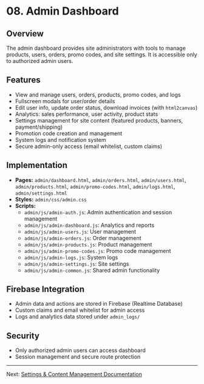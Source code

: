 # 08. Admin Dashboard

## Overview
The admin dashboard provides site administrators with tools to manage products, users, orders, promo codes, and site settings. It is accessible only to authorized admin users.

## Features
- View and manage users, orders, products, promo codes, and logs
- Fullscreen modals for user/order details
- Edit user info, update order status, download invoices (with `html2canvas`)
- Analytics: sales performance, user activity, product stats
- Settings management for site content (featured products, banners, payment/shipping)
- Promotion code creation and management
- System logs and notification system
- Secure admin-only access (email whitelist, custom claims)

## Implementation
- **Pages:** `admin/dashboard.html`, `admin/orders.html`, `admin/users.html`, `admin/products.html`, `admin/promo-codes.html`, `admin/logs.html`, `admin/settings.html`
- **Styles:** `admin/css/admin.css`
- **Scripts:**
  - `admin/js/admin-auth.js`: Admin authentication and session management
  - `admin/js/admin-dashboard.js`: Analytics and reports
  - `admin/js/admin-users.js`: User management
  - `admin/js/admin-orders.js`: Order management
  - `admin/js/admin-products.js`: Product management
  - `admin/js/admin-promo-codes.js`: Promo code management
  - `admin/js/admin-logs.js`: System logs
  - `admin/js/admin-settings.js`: Site settings
  - `admin/js/admin-common.js`: Shared admin functionality

## Firebase Integration
- Admin data and actions are stored in Firebase (Realtime Database)
- Custom claims and email whitelist for admin access
- Logs and analytics data stored under `admin_logs/`

## Security
- Only authorized admin users can access dashboard
- Session management and secure route protection

---
Next: [Settings & Content Management Documentation](09_settings_content.md)
